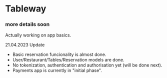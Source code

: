 # Tableway
### more details soon ###
Actually working on app basics. 

21.04.2023 Update
- Basic reservation funcionality is almost done. 
- User/Restaurant/Tables/Reservation models are done. 
- No tokenization, authentication and authorisation yet (will be done next).
- Payments app is currently in "initial phase". 
